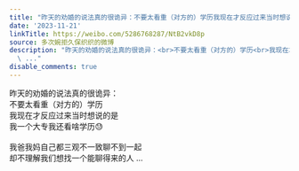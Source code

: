 ```yaml
---
title: "昨天的劝婚的说法真的很诡异：不要太看重（对方的）学历我现在才反应过来当时想说的是我一个大专我还看啥学历\U0001F613我爸我妈自己都三观不一致聊不到一起却不理解我..."
date: '2023-11-21'
linkTitle: https://weibo.com/5286768287/NtB2vkD8p
source: 多次婉拒久保织织的微博
description: "昨天的劝婚的说法真的很诡异：<br>不要太看重（对方的）学历<br>我现在才反应过来当时想说的是<br>我一个大专我还看啥学历\U0001F613<br><br>我爸我妈自己都三观不一致聊不到一起<br>却不理解我们想找一个能聊得来的人
  \ ..."
disable_comments: true
---
```

昨天的劝婚的说法真的很诡异：<br>不要太看重（对方的）学历<br>我现在才反应过来当时想说的是<br>我一个大专我还看啥学历😓<br><br>我爸我妈自己都三观不一致聊不到一起<br>却不理解我们想找一个能聊得来的人  ...